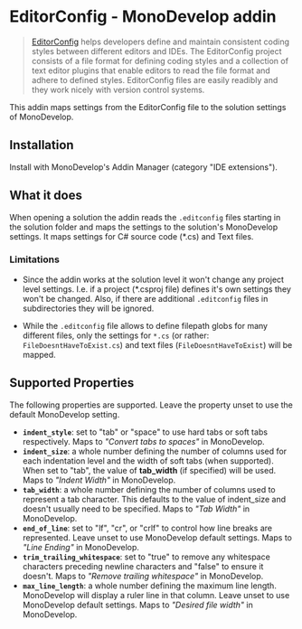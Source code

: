 # EditorConfig - MonoDevelop addin

> [EditorConfig](http://editorconfig.org) helps developers define and maintain consistent coding styles between different editors and IDEs. The EditorConfig project consists of a file format for defining coding styles and a collection of text editor plugins that enable editors to read the file format and adhere to defined styles. EditorConfig files are easily readibly and they work nicely with version control systems.

This addin maps settings from the EditorConfig file to the solution settings of MonoDevelop.

## Installation

Install with MonoDevelop's Addin Manager (category "IDE extensions").

## What it does

When opening a solution the addin reads the `.editconfig` files starting in the solution
folder and maps the settings to the solution's MonoDevelop settings. It maps settings for C#
source code (*.cs) and Text files.

### Limitations

- Since the addin works at the solution level it won't change any project level settings. I.e.
if a project (*.csproj file) defines it's own settings they won't be changed. Also, if there
are additional `.editconfig` files in subdirectories they will be ignored.

- While the `.editconfig` file allows to define filepath globs for many different files, only
the settings for `*.cs` (or rather: `FileDoesntHaveToExist.cs`) and text files
(`FileDoesntHaveToExist`) will be mapped.

## Supported Properties

The following properties are supported. Leave the property unset to use the default MonoDevelop
setting.

- **`indent_style`**: set to "tab" or "space" to use hard tabs or soft tabs respectively. Maps
to *"Convert tabs to spaces"* in MonoDevelop.
- **`indent_size`**: a whole number defining the number of columns used for each indentation
level and the width of soft tabs (when supported). When set to "tab", the value of **tab_width**
(if specified) will be used. Maps to *"Indent Width"* in MonoDevelop.
- **`tab_width`**: a whole number defining the number of columns used to represent a tab
character. This defaults to the value of indent_size and doesn't usually need to be specified.
Maps to *"Tab Width"* in MonoDevelop.
- **`end_of_line`**: set to "lf", "cr", or "crlf" to control how line breaks are represented.
Leave unset to use MonoDevelop default settings. Maps to *"Line Ending"* in MonoDevelop.
- **`trim_trailing_whitespace`**: set to "true" to remove any whitespace characters preceding
newline characters and "false" to ensure it doesn't. Maps to *"Remove trailing whitespace"* in
MonoDevelop.
- **`max_line_length`**: a whole number defining the maximum line length. MonoDevelop will
display a ruler line in that column. Leave unset to use MonoDevelop default settings. Maps to
*"Desired file width"* in MonoDevelop.
